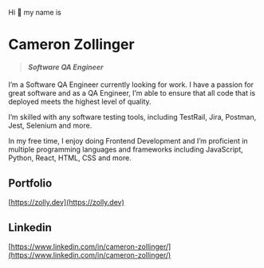 Hi 👋 my name is 
# Cameron Zollinger

> #### ***Software QA Engineer***

I’m a Software QA Engineer currently looking for work. I have a passion for great software and as a QA Engineer, I’m able to ensure that all code that is deployed meets the highest level of quality.

I’m skilled with any software testing tools, including TestRail, Jira, Postman, Jest, Selenium and more.

In my free time, I enjoy doing Frontend Development and I’m proficient in multiple programming languages and frameworks including JavaScript, Python, React, HTML, CSS and more.

## Portfolio

[https://zolly.dev](https://zolly.dev)

## Linkedin

[https://www.linkedin.com/in/cameron-zollinger/](https://www.linkedin.com/in/cameron-zollinger/)

